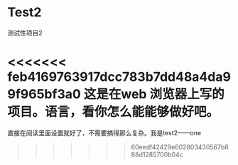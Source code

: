 # Test2
测试性项目2

<<<<<<< feb4169763917dcc783b7dd48a4da99f965bf3a0
这是在web 浏览器上写的项目。语言，看你怎么能能够做好吧。
=======
直接在阅读里面设置就好了，不需要搞得那么复杂。我是test2——one
>>>>>>> 60eedf42429e602803430567b888d1285700b04c
